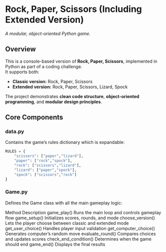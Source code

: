 # Rock, Paper, Scissors (Including Extended Version) 
*A modular, object-oriented Python game.*

## Overview
This is a console-based version of **Rock, Paper, Scissors**, implemented in Python as part of a coding challenge.  
It supports both:
- **Classic version:** Rock, Paper, Scissors  
- **Extended version:** Rock, Paper, Scissors, Lizard, Spock  

The project demonstrates **clean code structure**, **object-oriented programming**, and **modular design principles**.

## Core Components

### data.py
Contains the game’s rules dictionary which is expandable:
```python
RULES = {
    "scissors": ["paper","lizard"],
    "paper": ["rock","spock"],
    "rock": ["scissors","lizard"],
    "lizard": ["paper","spock"],
    "spock": ["scissors","rock"]
}
```


### Game.py
Defines the Game class with all the main gameplay logic:

Method
Description
game_play()
Runs the main loop and controls gameplay flow
game_setup()
Initializes scores, rounds, and mode
choose_version()
Lets the player choose between classic and extended mode
get_user_choice()
Handles player input validation
get_computer_choice()
Generates computer’s random move
evaluate_round()
Compares choices and updates scores
check_end_condition()
Determines when the game should end
game_end()
Displays the final results